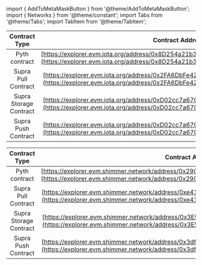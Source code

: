 import { AddToMetaMaskButton } from '@theme/AddToMetaMaskButton';
import { Networks } from '@theme/constant';
import Tabs from '@theme/Tabs';
import TabItem from '@theme/TabItem';

<Tabs groupId='network'>
<TabItem value='iota' label='IOTA EVM'>

|     Contract Type      |                                                                           Contract Address                                                                           |
|:----------------------:|:--------------------------------------------------------------------------------------------------------------------------------------------------------------------:|
|     Pyth contract      | [https://explorer.evm.iota.org/address/0x8D254a21b3C86D32F7179855531CE99164721933](https://explorer.evm.iota.org/address/0x8D254a21b3C86D32F7179855531CE99164721933) |
|  Supra Pull Contract   | [https://explorer.evm.iota.org/address/0x2FA6DbFe4291136Cf272E1A3294362b6651e8517](https://explorer.evm.iota.org/address/0x2FA6DbFe4291136Cf272E1A3294362b6651e8517) |
| Supra Storage Contract | [https://explorer.evm.iota.org/address/0xD02cc7a670047b6b012556A88e275c685d25e0c9](https://explorer.evm.iota.org/address/0xD02cc7a670047b6b012556A88e275c685d25e0c9) |
|  Supra Push Contract   | [https://explorer.evm.iota.org/address/0xD02cc7a670047b6b012556A88e275c685d25e0c9](https://explorer.evm.iota.org/address/0xD02cc7a670047b6b012556A88e275c685d25e0c9) |

</TabItem>
<TabItem value='shimmer' label='ShimmerEVM'>

|     Contract Type      |                                                                           Contract Address                                                                           |
|:----------------------:|:--------------------------------------------------------------------------------------------------------------------------------------------------------------------:|
|     Pyth contract      | [https://explorer.evm.shimmer.network/address/0x290f23E4a034Db5237edCb5aA2D94Acb4DD19fD2](https://explorer.evm.shimmer.network/address/0x290f23E4a034Db5237edCb5aA2D94Acb4DD19fD2) |
|  Supra Pull Contract   | [https://explorer.evm.shimmer.network/address/0xe41444462709484272F54371F3f53bBF900Ec49E](https://explorer.evm.shimmer.network/address/0xe41444462709484272F54371F3f53bBF900Ec49E) |
| Supra Storage Contract | [https://explorer.evm.shimmer.network/address/0x3E5E89d14576cE9f20a8347aA682517fe65B4ACB](https://explorer.evm.shimmer.network/address/0x3E5E89d14576cE9f20a8347aA682517fe65B4ACB) |
|  Supra Push Contract   | [https://explorer.evm.shimmer.network/address/0x3df842b27c997cEc63160E79CB4398c82645A1c3](https://explorer.evm.shimmer.network/address/0x3df842b27c997cEc63160E79CB4398c82645A1c3) |


</TabItem>
</Tabs>
